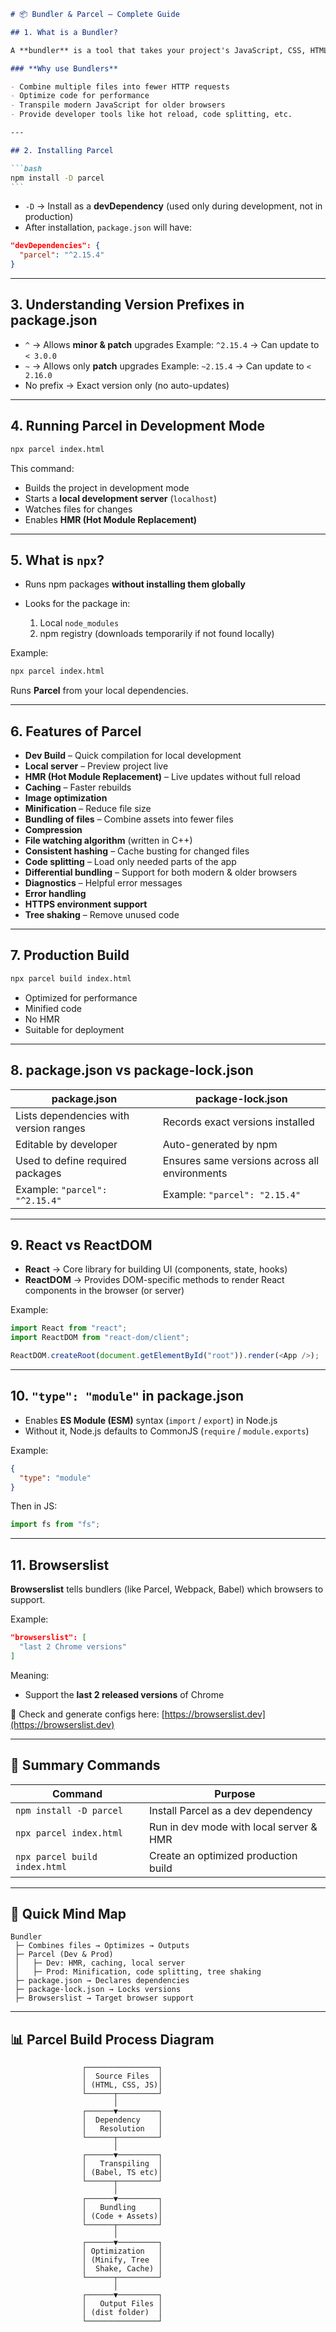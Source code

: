 ````markdown
# 📦 Bundler & Parcel – Complete Guide

## 1. What is a Bundler?

A **bundler** is a tool that takes your project's JavaScript, CSS, HTML, images, and other assets, and **packages them into optimized files** for the browser.

### **Why use Bundlers**

- Combine multiple files into fewer HTTP requests
- Optimize code for performance
- Transpile modern JavaScript for older browsers
- Provide developer tools like hot reload, code splitting, etc.

---

## 2. Installing Parcel

```bash
npm install -D parcel
```
````

- `-D` → Install as a **devDependency** (used only during development, not in production)
- After installation, `package.json` will have:

```json
"devDependencies": {
  "parcel": "^2.15.4"
}
```

---

## 3. Understanding Version Prefixes in package.json

- `^` → Allows **minor & patch** upgrades
  Example: `^2.15.4` → Can update to `< 3.0.0`
- `~` → Allows only **patch** upgrades
  Example: `~2.15.4` → Can update to `< 2.16.0`
- No prefix → Exact version only (no auto-updates)

---

## 4. Running Parcel in Development Mode

```bash
npx parcel index.html
```

This command:

- Builds the project in development mode
- Starts a **local development server** (`localhost`)
- Watches files for changes
- Enables **HMR (Hot Module Replacement)**

---

## 5. What is `npx`?

- Runs npm packages **without installing them globally**
- Looks for the package in:

  1. Local `node_modules`
  2. npm registry (downloads temporarily if not found locally)

Example:

```bash
npx parcel index.html
```

Runs **Parcel** from your local dependencies.

---

## 6. Features of Parcel

- **Dev Build** – Quick compilation for local development
- **Local server** – Preview project live
- **HMR (Hot Module Replacement)** – Live updates without full reload
- **Caching** – Faster rebuilds
- **Image optimization**
- **Minification** – Reduce file size
- **Bundling of files** – Combine assets into fewer files
- **Compression**
- **File watching algorithm** (written in C++)
- **Consistent hashing** – Cache busting for changed files
- **Code splitting** – Load only needed parts of the app
- **Differential bundling** – Support for both modern & older browsers
- **Diagnostics** – Helpful error messages
- **Error handling**
- **HTTPS environment support**
- **Tree shaking** – Remove unused code

---

## 7. Production Build

```bash
npx parcel build index.html
```

- Optimized for performance
- Minified code
- No HMR
- Suitable for deployment

---

## 8. package.json vs package-lock.json

| **package.json**                       | **package-lock.json**                         |
| -------------------------------------- | --------------------------------------------- |
| Lists dependencies with version ranges | Records exact versions installed              |
| Editable by developer                  | Auto-generated by npm                         |
| Used to define required packages       | Ensures same versions across all environments |
| Example: `"parcel": "^2.15.4"`         | Example: `"parcel": "2.15.4"`                 |

---

## 9. React vs ReactDOM

- **React** → Core library for building UI (components, state, hooks)
- **ReactDOM** → Provides DOM-specific methods to render React components in the browser (or server)

Example:

```javascript
import React from "react";
import ReactDOM from "react-dom/client";

ReactDOM.createRoot(document.getElementById("root")).render(<App />);
```

---

## 10. `"type": "module"` in package.json

- Enables **ES Module (ESM)** syntax (`import` / `export`) in Node.js
- Without it, Node.js defaults to CommonJS (`require` / `module.exports`)

Example:

```json
{
  "type": "module"
}
```

Then in JS:

```javascript
import fs from "fs";
```

---

## 11. Browserslist

**Browserslist** tells bundlers (like Parcel, Webpack, Babel) which browsers to support.

Example:

```json
"browserslist": [
  "last 2 Chrome versions"
]
```

Meaning:

- Support the **last 2 released versions** of Chrome

📌 Check and generate configs here: [https://browserslist.dev](https://browserslist.dev)

---

## 🔹 Summary Commands

| **Command**                   | **Purpose**                             |
| ----------------------------- | --------------------------------------- |
| `npm install -D parcel`       | Install Parcel as a dev dependency      |
| `npx parcel index.html`       | Run in dev mode with local server & HMR |
| `npx parcel build index.html` | Create an optimized production build    |

---

## 🔹 Quick Mind Map

```
Bundler
 ├─ Combines files → Optimizes → Outputs
 ├─ Parcel (Dev & Prod)
 │   ├─ Dev: HMR, caching, local server
 │   ├─ Prod: Minification, code splitting, tree shaking
 ├─ package.json → Declares dependencies
 ├─ package-lock.json → Locks versions
 ├─ Browserslist → Target browser support
```

---

## 📊 Parcel Build Process Diagram

```
                ┌────────────────┐
                │  Source Files  │
                │ (HTML, CSS, JS)│
                └──────┬─────────┘
                       │
                ┌──────▼─────────┐
                │  Dependency    │
                │   Resolution   │
                └──────┬─────────┘
                       │
                ┌──────▼─────────┐
                │   Transpiling  │
                │ (Babel, TS etc)│
                └──────┬─────────┘
                       │
                ┌──────▼─────────┐
                │   Bundling     │
                │ (Code + Assets)│
                └──────┬─────────┘
                       │
                ┌──────▼─────────┐
                │ Optimization   │
                │ (Minify, Tree  │
                │  Shake, Cache) │
                └──────┬─────────┘
                       │
                ┌──────▼─────────┐
                │   Output Files │
                │ (dist folder)  │
                └────────────────┘
```
